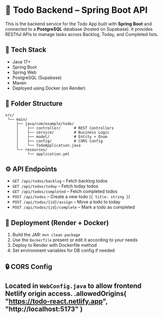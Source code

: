 # 🧠 Todo Backend – Spring Boot API

This is the backend service for the Todo App built with **Spring Boot** and connected to a **PostgreSQL** database (hosted on Supabase). It provides RESTful APIs to manage tasks across Backlog, Today, and Completed lists.

## 🔧 Tech Stack

- Java 17+
- Spring Boot
- Spring Web
- PostgreSQL (Supabase)
- Maven
- Deployed using Docker (on Render)

## 📁 Folder Structure

```
src/
 └── main/
     ├── java/com/example/todo/
     │    ├── controller/      # REST Controllers
     │    ├── service/         # Business Logic
     │    ├── model/           # Entity + Enum
     │    ├── config/          # CORS Config
     │    └── TodoApplication.java
     └── resources/
          └── application.yml
```

## ⚙️ API Endpoints

- `GET /api/todos/backlog` – Fetch backlog todos
- `GET /api/todos/today` – Fetch today todos
- `GET /api/todos/completed` – Fetch completed todos
- `POST /api/todos` – Create a new todo (`{ title: string }`)
- `POST /api/todos/{id}/assign` – Move a todo to today
- `POST /api/todos/{id}/complete` – Mark a todo as completed

## 🐳 Deployment (Render + Docker)

1. Build the JAR: `mvn clean package`
2. Use the `Dockerfile` present or edit it according to your needs
3. Deploy to Render with Dockerfile method
4. Set environment variables for DB config if needed

## 🔒 CORS Config

Located in `WebConfig.java` to allow frontend Netlify origin access.
.allowedOrigins(
  "https://todo-react.netlify.app",
  "http://localhost:5173"
)
---

